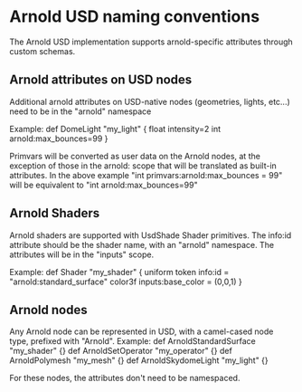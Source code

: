 Arnold USD naming conventions
=======================

The Arnold USD implementation supports arnold-specific attributes through custom schemas.

## Arnold attributes on USD nodes

Additional arnold attributes on USD-native nodes (geometries, lights, etc...) need to be in the "arnold" namespace

Example:
def DomeLight "my_light"
{
 float intensity=2
 int arnold:max_bounces=99
}

Primvars will be converted as user data on the Arnold nodes, at the exception of those in the arnold: scope that will be translated as built-in attributes. 
In the above example "int primvars:arnold:max_bounces = 99" will be equivalent to "int arnold:max_bounces=99"


## Arnold Shaders

Arnold shaders are supported with UsdShade Shader primitives. The info:id attribute should be the shader name, with an "arnold" namespace. The attributes will be in the "inputs" scope.

Example:
def Shader "my_shader"
{
    uniform token info:id = "arnold:standard_surface"
    color3f inputs:base_color = (0,0,1)
}

## Arnold nodes

Any Arnold node can be represented in USD, with a camel-cased node type, prefixed with "Arnold". 
Example:
def ArnoldStandardSurface "my_shader" {}
def ArnoldSetOperator "my_operator" {}
def ArnoldPolymesh "my_mesh" {}
def ArnoldSkydomeLight "my_light" {}

For these nodes, the attributes don't need to be namespaced.